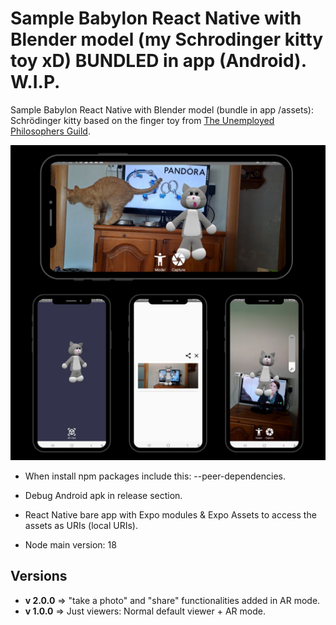 # Sample Babylon React Native with Blender model (my Schrodinger kitty toy xD) BUNDLED in app (Android). W.I.P.

Sample Babylon React Native with Blender model (bundle in app /assets): Schrödinger kitty based on the finger toy from [The Unemployed Philosophers Guild](https://philosophersguild.com/).

![screenshots](/littleFriend/README_pics/screenshotsbabylon_2.jpg)

- When install npm packages include this: --peer-dependencies.

- Debug Android apk in release section.
- React Native bare app with Expo modules & Expo Assets to access the assets as URIs (local URIs).
- Node main version: 18

## Versions
- **v 2.0.0** => "take a photo" and "share" functionalities added in AR mode.
- **v 1.0.0** => Just viewers: Normal default viewer + AR mode.
